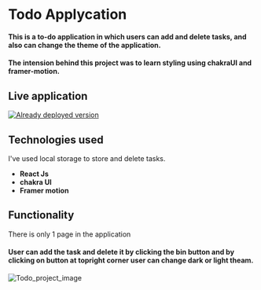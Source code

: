 # Todo Applycation
 #### This is a to-do application in which users can add and delete tasks, and also can change the theme of the application.
 #### The intension behind this project was to learn styling using chakraUI and framer-motion.
 
 ## Live application
 [![Already deployed version](https://vercel.com/button)](https://todo-application-rohana6.vercel.app/)

## Technologies used

I've used local storage to store and delete tasks.

- **React Js**
- **chakra UI**
- **Framer motion**

## Functionality

There is only 1 page in the application

#### User can add the task and delete it by clicking the bin button and by clicking on button at topright corner user can change dark or light theam.

![Todo_project_image](https://user-images.githubusercontent.com/75326769/215538094-3c563a2d-fa6f-4268-be48-d5fb3670f0d4.png)

